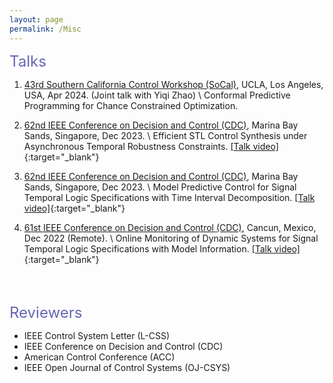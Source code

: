 ```yaml
---
layout: page
permalink: /Misc
---
```



<p><font size="5" color="#6666B3">Talks</font> </p>

1. [43rd Southern California Control Workshop (SoCal)](https://sites.google.com/g.ucla.edu/43rd-sccw-ucla?usp=sharing), UCLA, Los Angeles, USA, Apr 2024. (Joint talk with Yiqi Zhao) \\
    Conformal Predictive Programming for Chance Constrained Optimization.

1. [62nd IEEE Conference on Decision and Control (CDC)](https://cdc2023.ieeecss.org/), Marina Bay Sands, Singapore, Dec 2023. \\
    Efficient STL Control Synthesis under Asynchronous Temporal Robustness Constraints. [[Talk video]](https://www.youtube.com/watch?v=M6btzaEz9h0){:target="_blank"} 

2. [62nd IEEE Conference on Decision and Control (CDC)](https://cdc2023.ieeecss.org/), Marina Bay Sands, Singapore, Dec 2023. \\
    Model Predictive Control for Signal Temporal Logic Specifications with Time Interval Decomposition. [[Talk video]](https://www.youtube.com/watch?v=q8beAnNY0e8){:target="_blank"}

3. [61st IEEE Conference on Decision and Control (CDC)](https://cdc2022.ieeecss.org/index.html), Cancun, Mexico, Dec 2022 (Remote). \\
     Online Monitoring of Dynamic Systems for Signal Temporal Logic Specifications with Model Information. [[Talk video]](https://www.youtube.com/watch?v=WHjb06kQkpw){:target="_blank"}



<br>
<br>


<p><font size="5" color="#6666B3">Reviewers</font> </p>

 - IEEE Control System Letter (L-CSS)
 - IEEE Conference on Decision and Control (CDC)
 - American Control Conference (ACC)
 - IEEE Open Journal of Control Systems (OJ-CSYS)
